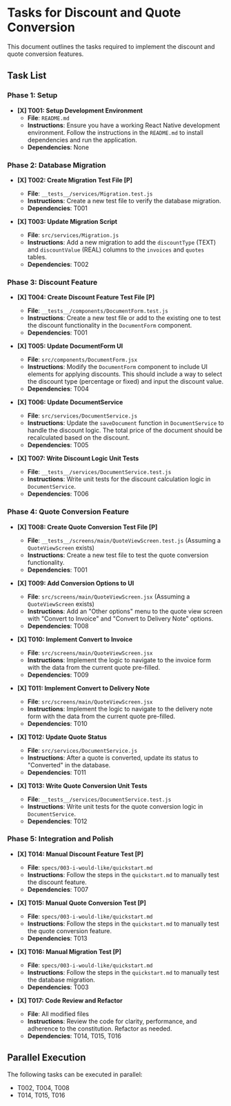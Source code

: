 # Tasks for Discount and Quote Conversion

This document outlines the tasks required to implement the discount and quote conversion features.

## Task List

### Phase 1: Setup

- **[X] T001: Setup Development Environment**
  - **File**: `README.md`
  - **Instructions**: Ensure you have a working React Native development environment. Follow the instructions in the `README.md` to install dependencies and run the application.
  - **Dependencies**: None

### Phase 2: Database Migration

- **[X] T002: Create Migration Test File [P]**
  - **File**: `__tests__/services/Migration.test.js`
  - **Instructions**: Create a new test file to verify the database migration.
  - **Dependencies**: T001

- **[X] T003: Update Migration Script**
  - **File**: `src/services/Migration.js`
  - **Instructions**: Add a new migration to add the `discountType` (TEXT) and `discountValue` (REAL) columns to the `invoices` and `quotes` tables.
  - **Dependencies**: T002

### Phase 3: Discount Feature

- **[X] T004: Create Discount Feature Test File [P]**
  - **File**: `__tests__/components/DocumentForm.test.js`
  - **Instructions**: Create a new test file or add to the existing one to test the discount functionality in the `DocumentForm` component.
  - **Dependencies**: T001

- **[X] T005: Update DocumentForm UI**
  - **File**: `src/components/DocumentForm.jsx`
  - **Instructions**: Modify the `DocumentForm` component to include UI elements for applying discounts. This should include a way to select the discount type (percentage or fixed) and input the discount value.
  - **Dependencies**: T004

- **[X] T006: Update DocumentService**
  - **File**: `src/services/DocumentService.js`
  - **Instructions**: Update the `saveDocument` function in `DocumentService` to handle the discount logic. The total price of the document should be recalculated based on the discount.
  - **Dependencies**: T005

- **[X] T007: Write Discount Logic Unit Tests**
  - **File**: `__tests__/services/DocumentService.test.js`
  - **Instructions**: Write unit tests for the discount calculation logic in `DocumentService`.
  - **Dependencies**: T006

### Phase 4: Quote Conversion Feature

- **[X] T008: Create Quote Conversion Test File [P]**
  - **File**: `__tests__/screens/main/QuoteViewScreen.test.js` (Assuming a `QuoteViewScreen` exists)
  - **Instructions**: Create a new test file to test the quote conversion functionality.
  - **Dependencies**: T001

- **[X] T009: Add Conversion Options to UI**
  - **File**: `src/screens/main/QuoteViewScreen.jsx` (Assuming a `QuoteViewScreen` exists)
  - **Instructions**: Add an "Other options" menu to the quote view screen with "Convert to Invoice" and "Convert to Delivery Note" options.
  - **Dependencies**: T008

- **[X] T010: Implement Convert to Invoice**
  - **File**: `src/screens/main/QuoteViewScreen.jsx`
  - **Instructions**: Implement the logic to navigate to the invoice form with the data from the current quote pre-filled.
  - **Dependencies**: T009

- **[X] T011: Implement Convert to Delivery Note**
  - **File**: `src/screens/main/QuoteViewScreen.jsx`
  - **Instructions**: Implement the logic to navigate to the delivery note form with the data from the current quote pre-filled.
  - **Dependencies**: T010

- **[X] T012: Update Quote Status**
  - **File**: `src/services/DocumentService.js`
  - **Instructions**: After a quote is converted, update its status to "Converted" in the database.
  - **Dependencies**: T011

- **[X] T013: Write Quote Conversion Unit Tests**
  - **File**: `__tests__/services/DocumentService.test.js`
  - **Instructions**: Write unit tests for the quote conversion logic in `DocumentService`.
  - **Dependencies**: T012

### Phase 5: Integration and Polish

- **[X] T014: Manual Discount Feature Test [P]**
  - **File**: `specs/003-i-would-like/quickstart.md`
  - **Instructions**: Follow the steps in the `quickstart.md` to manually test the discount feature.
  - **Dependencies**: T007

- **[X] T015: Manual Quote Conversion Test [P]**
  - **File**: `specs/003-i-would-like/quickstart.md`
  - **Instructions**: Follow the steps in the `quickstart.md` to manually test the quote conversion feature.
  - **Dependencies**: T013

- **[X] T016: Manual Migration Test [P]**
  - **File**: `specs/003-i-would-like/quickstart.md`
  - **Instructions**: Follow the steps in the `quickstart.md` to manually test the database migration.
  - **Dependencies**: T003

- **[X] T017: Code Review and Refactor**
  - **File**: All modified files
  - **Instructions**: Review the code for clarity, performance, and adherence to the constitution. Refactor as needed.
  - **Dependencies**: T014, T015, T016

## Parallel Execution

The following tasks can be executed in parallel:
- T002, T004, T008
- T014, T015, T016

